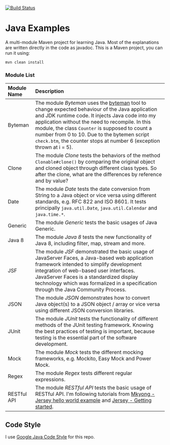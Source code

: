 [![Build Status][travis-img]][travis]

# Java Examples

A multi-module Maven project for learning Java. Most of the explanations are
written directly in the code as javadoc. This is a Maven project, you can run it
using:

    mvn clean install

### Module List

Module Name | Description
:--- | :---
Byteman | The module _Byteman_ uses the [byteman][bm] tool to change expected behaviour of the Java application and JDK runtime code. It injects Java code into my application without the need to recompile. In this module, the class `Counter` is supposed to count a number from 0 to 10. Due to the bytemen script `check.btm`, the counter stops at number 6 (exception thrown at i = 5).
Clone | The module _Clone_ tests the behaviors of the method `Clonable#clone()` by comparing the original object and cloned object through different class types. So after the clone, what are the differences by reference and by value?
Date | The module _Date_ tests the date conversion from String to a Java object or vice versa using different standards, e.g. RFC 822 and ISO 8601. It tests principally `java.util.Date`, `java.util.Calendar` and `java.time.*`.
Generic | The module _Generic_ tests the basic usages of Java Generic.
Java 8 | The module _Java 8_ tests the new functionality of Java 8, including filter, map, stream and more.
JSF | The module _JSF_ demonstrated the basic usage of JavaServer Faces, a Java-based web application framework intended to simplify development integration of web-based user interfaces. JavaServer Faces is a standardized display technology which was formalized in a specification through the Java Community Process.
JSON | The module _JSON_ demonstrates how to convert Java object(s) to a JSON object / array or vice versa using different JSON conversion libraries.
JUnit | The module _JUnit_ tests the functionality of different methods of the JUnit testing framework. Knowing the best practices of testing is important, because testing is the essential part of the software development.
Mock | The module _Mock_ tests the different mocking frameworks, e.g. Mockito, Easy Mock and Power Mock.
Regex | The module _Regex_ tests different regular expressions.
RESTful API | The module _RESTful API_ tests the basic usage of RESTful API. I'm following tutorials from [Mkyong - Jersey hello world example][mkyong-rest] and [Jersey - Getting started][jersey-getting-started].

## Code Style

I use [Google Java Code Style][style-java] for this repo.

[bm]: http://byteman.jboss.org
[jersey-getting-started]: https://jersey.java.net/documentation/latest/getting-started.html
[mkyong-rest]: https://www.mkyong.com/webservices/jax-rs/jersey-hello-world-example/
[style-java]: https://google.github.io/styleguide/javaguide.html
[travis]: https://travis-ci.org/mincong-h/java-examples
[travis-img]: https://travis-ci.org/mincong-h/java-examples.svg?branch=master
